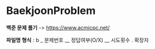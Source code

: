 # BaekjoonProblem

**백준 문제 풀기** -> https://www.acmicpc.net/

**파일명 형식** : b _ 문제번호 __ 정답여부(O/X) __ 시도횟수 . 확장자

